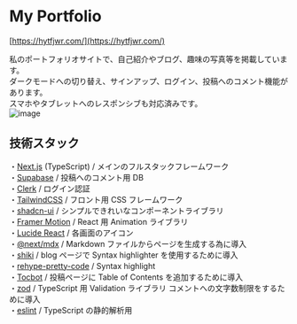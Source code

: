 # My Portfolio

[https://hytfjwr.com/](https://hytfjwr.com/)

私のポートフォリオサイトで、自己紹介やブログ、趣味の写真等を掲載しています。<br/>
ダークモードへの切り替え、サインアップ、ログイン、投稿へのコメント機能があります。<br/>
スマホやタブレットへのレスポンシブも対応済みです。<br/>
![image](https://github.com/hyt-fjwr/hytfjwr/assets/133951156/ebd4199a-3b3e-4838-87f1-056759546b68)

## 技術スタック

・[Next.js](https://nextjs.org/) (TypeScript) / メインのフルスタックフレームワーク<br/>
・[Supabase](https://supabase.com/) / 投稿へのコメント用 DB<br/>
・[Clerk](https://clerk.com/) / ログイン認証<br/>
・[TailwindCSS](https://tailwindcss.com/) / フロント用 CSS フレームワーク<br/>
・[shadcn-ui](https://ui.shadcn.com/) / シンプルできれいなコンポーネントライブラリ<br/>
・[Framer Motion](https://www.framer.com/motion/) / React 用 Animation ライブラリ<br/>
・[Lucide React](https://lucide.dev/) / 各画面のアイコン<br/>
・[@next/mdx](https://nextjs.org/docs/pages/building-your-application/configuring/mdx) / Markdown ファイルからページを生成する為に導入<br/>
・[shiki](http://shiki.style/) / blog ページで Syntax highlighter を使用するために導入<br/>
・[rehype-pretty-code](rehype-pretty-code) / Syntax highlight<br/>
・[Tocbot](https://tscanlin.github.io/tocbot/) / 投稿ページに Table of Contents を追加するために導入<br/>
・[zod](https://zod.dev/) / TypeScript 用 Validation ライブラリ コメントへの文字数制限をするために導入<br/>
・[eslint](https://eslint.org/) / TypeScript の静的解析用<br/>
